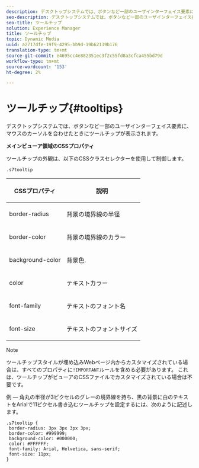 ```yaml
---
description: デスクトップシステムでは、ボタンなど一部のユーザインターフェイス要素に、マウスのカーソルを合わせたときにツールチップが表示されます。
seo-description: デスクトップシステムでは、ボタンなど一部のユーザインターフェイス要素に、マウスのカーソルを合わせたときにツールチップが表示されます。
seo-title: ツールチップ
solution: Experience Manager
title: ツールチップ
topic: Dynamic Media
uuid: a2717dfe-19f9-4295-bb9d-19b62139b176
translation-type: tm+mt
source-git-commit: e4695cc4e882351ec3f2c55fd8a3cfca455bd79d
workflow-type: tm+mt
source-wordcount: '153'
ht-degree: 2%

---
```



# ツールチップ{#tooltips}

デスクトップシステムでは、ボタンなど一部のユーザインターフェイス要素に、マウスのカーソルを合わせたときにツールチップが表示されます。

<!--<a id="section_061E550C1C1D4DB2BD663A898895B38C"></a>-->

**メインビューア領域のCSSプロパティ**

ツールチップの外観は、以下のCSSクラスセレクターを使用して制御します。

```
.s7tooltip
```

<table id="table_94EE3F5BBE4547C0B4943471CEE7EDE4"> 
 <thead> 
  <tr> 
   <th colname="col1" class="entry"> <p> CSSプロパティ </p> </th> 
   <th colname="col2" class="entry"> <p>説明 </p> </th> 
  </tr> 
 </thead>
 <tbody> 
  <tr> 
   <td colname="col1"> <p> <span class="codeph"> border-radius  </span> </p> </td> 
   <td colname="col2"> <p> 背景の境界線の半径 </p> </td> 
  </tr> 
  <tr> 
   <td colname="col1"> <p> <span class="codeph"> border-color  </span> </p> </td> 
   <td colname="col2"> <p> 背景の境界線のカラー </p> </td> 
  </tr> 
  <tr> 
   <td colname="col1"> <p> <span class="codeph"> background-color  </span> </p> </td> 
   <td colname="col2"> <p> 背景色. </p> </td> 
  </tr> 
  <tr> 
   <td colname="col1"> <p> <span class="codeph"> color </span> </p> </td> 
   <td colname="col2"> <p>テキストカラー </p> </td> 
  </tr> 
  <tr> 
   <td colname="col1"> <p> <span class="codeph"> font-family  </span> </p> </td> 
   <td colname="col2"> <p>テキストのフォント名 </p> </td> 
  </tr> 
  <tr> 
   <td colname="col1"> <p> <span class="codeph"> font-size  </span> </p> </td> 
   <td colname="col2"> <p>テキストのフォントサイズ </p> </td> 
  </tr> 
 </tbody> 
</table>

>[!NOTE]
>
>ツールチップスタイルが埋め込みWebページ内からカスタマイズされている場合は、すべてのプロパティに`!IMPORTANT`ルールを含める必要があります。 これは、ツールチップがビューアのCSSファイルでカスタマイズされている場合は不要です。

例 — 角丸の半径が3ピクセルのグレーの境界線を持ち、黒の背景に白のテキストをArialで11ピクセル書き込むツールチップを設定するには、次のように記述します。

```
.s7tooltip { 
 border-radius: 3px 3px 3px 3px; 
 border-color: #999999; 
 background-color: #000000; 
 color: #FFFFFF; 
 font-family: Arial, Helvetica, sans-serif; 
 font-size: 11px; 
}
```

